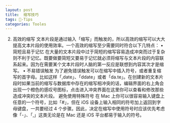 ```yaml
---
layout: post
title:  缩写技巧
tags: -Tips
categories: Tooles
---
```



2. 高效的缩写
文本片段是通过输入「缩写」而触发的，所以高效的缩写可以大大提高文本片段的使用效率。一个高效的缩写至少需要同时符合以下几特点：
• 简短且易于记忆 在大量的文本片段中过于简短的缩写容易造成冲突而过于复杂则不利于记忆。既要做要简短又要易于记忆就必须将缩写与文本片段的内容联系起来。因为在需要某个文本片段时人脑的第一反应是联想到内容其次才是缩写。
• 不易错误触发 为了避免错误触发可以在缩写中插入符号，或者重复缩写的首字母。比如这样「,date」、「ddate」或者「da.te」。在创建新的文本片段时如果当前的缩写与数据库中存在的缩写相冲突的话，编辑界面的右上角会出现一个橙色的感叹号图标，点击进入冲突界面在这里你可以查看和修改那些造成冲突的文本片段。
避免使用特殊符号 在 Mac 上你可以很容易输入键盘上任意的一个符号，比如「#」，但在 iOS 设备上输入相同的符号加上返回到字母键盘，一共要经过 4 个步骤。因此，决定在缩写中使用符号时应该优先考虑像「-」、「,」这类无论是在 Mac 还是 iOS 平台都易于输入的符号。
